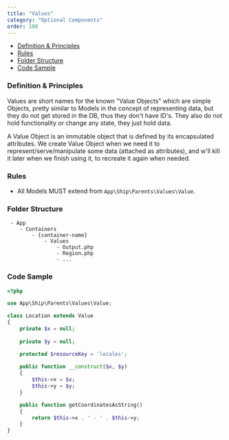 ```yaml
---
title: "Values"
category: "Optional Components"
order: 100
---
```


- [Definition & Principles](#definition-principles)
- [Rules](#rules)
- [Folder Structure](#folder-structure)
- [Code Sample](#code-sample)

<a name="definition-principles"></a>
### Definition & Principles

Values are short names for the known "Value Objects" which are simple Objects, pretty similar to Models in the concept of representing data, but they do not get stored in the DB, thus they don't have ID's. 
They also do not hold functionality or change any state, they just hold data.

A Value Object is an immutable object that is defined by its encapsulated attributes. 
We create Value Object when we need it to represent/serve/manipulate some data (attached as attributes), and w'll kill it later when we finish using it, to recreate it again when needed.  

<a name="rules"></a>
### Rules

- All Models MUST extend from `App\Ship\Parents\Values\Value`.

<a name="folder-structure"></a>
### Folder Structure

```
 - App
    - Containers
        - {container-name}
            - Values
                - Output.php
                - Region.php
                - ...
```

### Code Sample

```php
<?php

use App\Ship\Parents\Values\Value;

class Location extends Value
{
    private $x = null;
    
    private $y = null;

    protected $resourceKey = 'locales';
    
    public function __construct($x, $y)
    {
        $this->x = $x;
        $this->y = $y;
    }

    public function getCoordinatesAsString()
    {
        return $this->x . ' - ' . $this->y;
    }
}
```
